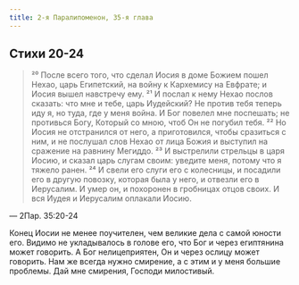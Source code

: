 ```yaml
---
title: 2-я Паралипоменон, 35-я глава
---
```


## Cтихи 20-24

> ²⁰ После всего того, что сделал Иосия в доме Божием пошел Нехао, царь Египетский, на войну к Кархемису на Евфрате;
> и Иосия вышел навстречу ему.
> ²¹ И послал к нему Нехао послов сказать: что мне и тебе, царь Иудейский? Не против тебя теперь иду я, но туда,
> где у меня война. И Бог повелел мне поспешать; не противься Богу, Который со мною, чтоб Он не погубил тебя.
> ²² Но Иосия не отстранился от него, а приготовился, чтобы сразиться с ним, и не послушал слов Нехао от лица Божия
> и выступил на сражение на равнину Мегиддо.
> ²³ И выстрелили стрельцы в царя Иосию, и сказал царь слугам своим: уведите меня, потому что я тяжело ранен.
> ²⁴ И свели его слуги его с колесницы, и посадили его в другую повозку, которая была у него, и отвезли его в Иерусалим.
> И умер он, и похоронен в гробницах отцов своих. И вся Иудея и Иерусалим оплакали Иосию.

— 2Пар. 35:20-24

Конец Иосии не менее поучителен, чем великие дела с самой юности его. Видимо не укладывалось в голове его, что Бог и через египтянина
может говорить. А Бог нелицеприятен, Он и через ослицу может говорить. Нам же всегда нужно смирение, а с этим и у меня большие проблемы.
Дай мне смирения, Господи милостивый.
